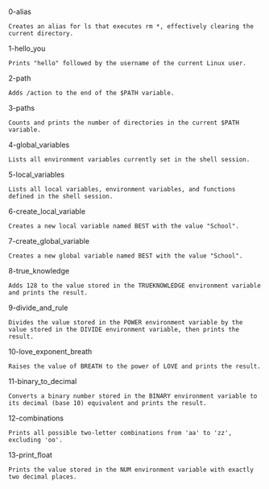 0-alias

    Creates an alias for ls that executes rm *, effectively clearing the current directory.

1-hello_you

    Prints "hello" followed by the username of the current Linux user.

2-path

    Adds /action to the end of the $PATH variable.

3-paths

    Counts and prints the number of directories in the current $PATH variable.

4-global_variables

    Lists all environment variables currently set in the shell session.

5-local_variables

    Lists all local variables, environment variables, and functions defined in the shell session.

6-create_local_variable

    Creates a new local variable named BEST with the value "School".

7-create_global_variable

    Creates a new global variable named BEST with the value "School".

8-true_knowledge

    Adds 128 to the value stored in the TRUEKNOWLEDGE environment variable and prints the result.

9-divide_and_rule

    Divides the value stored in the POWER environment variable by the value stored in the DIVIDE environment variable, then prints the result.

10-love_exponent_breath

    Raises the value of BREATH to the power of LOVE and prints the result.

11-binary_to_decimal

    Converts a binary number stored in the BINARY environment variable to its decimal (base 10) equivalent and prints the result.

12-combinations

    Prints all possible two-letter combinations from 'aa' to 'zz', excluding 'oo'.

13-print_float

    Prints the value stored in the NUM environment variable with exactly two decimal places.
